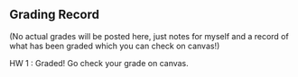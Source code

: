 Grading Record
--------------

(No actual grades will be posted here, just notes for myself and a record of
what has been graded which you can check on canvas!)

HW 1 : Graded! Go check your grade on canvas. 
